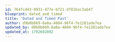 ```yaml
---
id: 764fcd43-9931-477e-b721-df816ac3ab47
blueprint: dated_and_timed
title: 'Dated and Timed Past'
author: d9b0b869-8a0a-4804-96f4-fe1281ade7ea
updated_by: d9b0b869-8a0a-4804-96f4-fe1281ade7ea
updated_at: 1702602802
---
```

